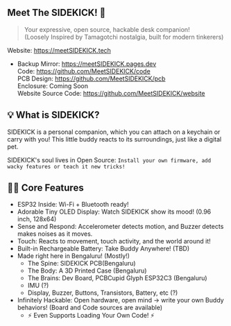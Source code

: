 ## Meet The SIDEKICK! 👋
> Your expressive, open source, hackable desk companion!  
>  (Loosely Inspired by Tamagotchi nostalgia, built for modern tinkerers)

Website: https://meetSIDEKICK.tech  
- Backup Mirror: https://meetSIDEKICK.pages.dev  
Code: https://github.com/MeetSIDEKICK/code  
PCB Design: https://github.com/MeetSIDEKICK/pcb  
Enclosure: Coming Soon  
Website Source Code: https://github.com/MeetSIDEKICK/website  

## 💡 What is SIDEKICK? 
SIDEKICK is a personal companion, which you can attach on a keychain or carry with you! This little buddy reacts to its surroundings, just like a digital pet.

SIDEKICK's soul lives in Open Source: `Install your own firmware, add wacky features or teach it new tricks!`

## 👩‍💻 Core Features <!-- TODO Actual specs -->
- ESP32 Inside: Wi-Fi + Bluetooth ready!
- Adorable Tiny OLED Display: Watch SIDEKICK show its mood! (0.96 inch, 128x64)
- Sense and Respond: Accelerometer detects motion, and Buzzer detects makes noises as it moves.
- Touch: Reacts to movement, touch activity, and the world around it!
- Built-in Rechargeable Battery: Take Buddy Anywhere! (TBD)
- Made right here in Bengaluru! (Mostly!)
    - The Spine: SIDEKICK PCB(Bengaluru)
    - The Body: A 3D Printed Case (Bengaluru)
    - The Brains: Dev Board, PCBCupid Glyph ESP32C3 (Bengaluru)
    - IMU (?)
    - Display, Buzzer, Buttons, Transistors, Battery, etc (?)
- Infinitely Hackable: Open hardware, open mind -> write your own Buddy behaviors! (Board and Code sources are available)
     - ⚡ Even Supports Loading Your Own Code! ⚡
<!--

**Here are some ideas to get you started:**

🙋‍♀️ A short introduction - what is your organization all about?
🌈 Contribution guidelines - how can the community get involved?
👩‍💻 Useful resources - where can the community find your docs? Is there anything else the community should know?
🍿 Fun facts - what does your team eat for breakfast?
🧙 Remember, you can do mighty things with the power of [Markdown](https://docs.github.com/github/writing-on-github/getting-started-with-writing-and-formatting-on-github/basic-writing-and-formatting-syntax)
-->
